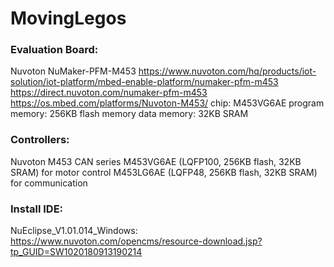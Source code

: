 # MovingLegos

### Evaluation Board: 
Nuvoton NuMaker-PFM-M453
https://www.nuvoton.com/hq/products/iot-solution/iot-platform/mbed-enable-platform/numaker-pfm-m453
https://direct.nuvoton.com/numaker-pfm-m453
https://os.mbed.com/platforms/Nuvoton-M453/
chip: M453VG6AE
program memory: 256KB flash memory
data memory: 32KB SRAM

### Controllers: 
Nuvoton M453 CAN series
M453VG6AE (LQFP100, 256KB flash, 32KB SRAM) for motor control
M453LG6AE (LQFP48, 256KB flash, 32KB SRAM) for communication

### Install IDE: 
NuEclipse_V1.01.014_Windows: 
https://www.nuvoton.com/opencms/resource-download.jsp?tp_GUID=SW1020180913190214

